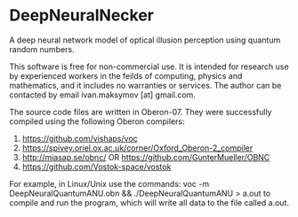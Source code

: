 # DeepNeuralNecker
A deep neural network model of optical illusion perception using quantum random numbers.

This software is free for non-commercial use. It is intended for
research use by experienced workers in the feilds of computing, 
physics and mathematics, and it includes no warranties or services.
The author can be contacted by email ivan.maksymov [at] gmail.com.

The source code files are written in Oberon-07.
They were successfully compiled using the following Oberon compilers:

1. https://github.com/vishaps/voc
2. https://spivey.oriel.ox.ac.uk/corner/Oxford_Oberon-2_compiler
3. http://miasap.se/obnc/ OR https://github.com/GunterMueller/OBNC
4. https://github.com/Vostok-space/vostok

For example, in Linux/Unix use the commands: voc -m DeepNeuralQuantumANU.obn && 
./DeepNeuralQuantumANU > a.out to compile and run the program, which will
write all data to the file called a.out.

